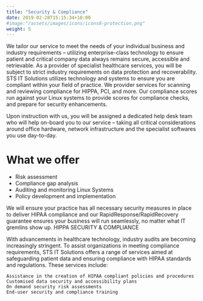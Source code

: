 ```yaml
---
title: "Security & Compliance"
date: 2019-02-28T15:15:34+10:00
#image:"/assets/images/icons/icons8-protection.png"
weight: 5
---
```


We tailor our service to meet the needs of your individual business and industry requirements – utilizing enterprise-class technology to ensure patient and critical company data always remains secure, accessible and retrievable.
As a provider of specialist healthcare services, you will be subject to strict industry requirements on data protection and recoverability. STS IT Solutions utilizes technology and systems to ensure you are compliant within your field of practice.
We provider services for scanning and reviewing compliance for HIPPA, PCI, and more. Our compliance scores run against your Linux systems to provide scores for compliance checks, and prepare for security enhancements. 

Upon instruction with us, you will be assigned a dedicated help desk team who will help on-board you to our service – taking all critical considerations around office hardware, network infrastructure and the specialist softwares you use day-to-day.

# What we offer 
* Risk assessment 
* Compliance gap analysis
* Auditing and monitoring Linux Systems
* Policy development and implementation 






We will ensure your practice has all necessary security measures in place to deliver HIPAA compliance and our RapidResponse/RapidRecovery guarantee ensures your business will run seamlessly, no matter what IT gremlins show up.
HIPPA SECURITY & COMPLIANCE

With advancements in healthcare technology, industry audits are becoming increasingly stringent. To assist organizations in meeting compliance requirements, STS IT Solutions offers a range of services aimed at safeguarding patient data and ensuring compliance with HIPAA standards and regulations. These services include:

    Assistance in the creation of HIPAA compliant policies and procedures
    Customised data security and accessibility plans
    On demand security risk assessments
    End-user security and compliance training

